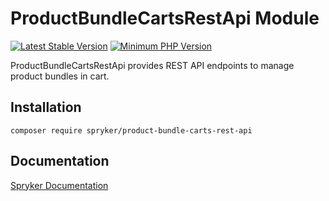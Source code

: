 # ProductBundleCartsRestApi Module
[![Latest Stable Version](https://poser.pugx.org/spryker/product-bundle-carts-rest-api/v/stable.svg)](https://packagist.org/packages/spryker/product-bundle-carts-rest-api)
[![Minimum PHP Version](https://img.shields.io/badge/php-%3E%3D%207.4-8892BF.svg)](https://php.net/)

ProductBundleCartsRestApi provides REST API endpoints to manage product bundles in cart.

## Installation

```
composer require spryker/product-bundle-carts-rest-api
```

## Documentation

[Spryker Documentation](https://docs.spryker.com)
